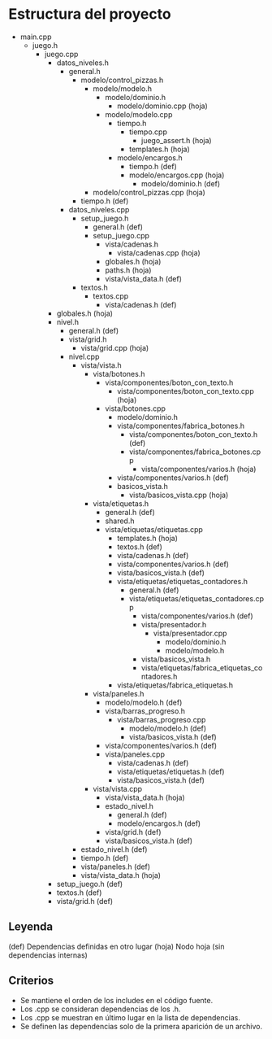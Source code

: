 # Estructura del proyecto

- main.cpp
    - juego.h
        - juego.cpp
            - datos_niveles.h
                - general.h
                    - modelo/control_pizzas.h
                        - modelo/modelo.h
                            - modelo/dominio.h
                                - modelo/dominio.cpp (hoja)
                            - modelo/modelo.cpp
                                - tiempo.h
                                    - tiempo.cpp
                                        - juego_assert.h (hoja)
                                    - templates.h (hoja)
                                - modelo/encargos.h
                                    - tiempo.h (def)
                                    - modelo/encargos.cpp (hoja)
                                        - modelo/dominio.h (def)
                        - modelo/control_pizzas.cpp (hoja)
                    - tiempo.h (def)
                - datos_niveles.cpp
                    - setup_juego.h
                        - general.h (def)
                        - setup_juego.cpp
                            - vista/cadenas.h
                                - vista/cadenas.cpp (hoja)
                            - globales.h (hoja)
                            - paths.h (hoja)
                            - vista/vista_data.h (def)
                    - textos.h
                        - textos.cpp
                            - vista/cadenas.h (def)
            - globales.h (hoja)
            - nivel.h
                - general.h (def)
                - vista/grid.h
                    - vista/grid.cpp (hoja)
                - nivel.cpp
                    - vista/vista.h
                        - vista/botones.h
                            - vista/componentes/boton_con_texto.h
                                - vista/componentes/boton_con_texto.cpp (hoja)
                            - vista/botones.cpp
                                - modelo/dominio.h
                                - vista/componentes/fabrica_botones.h
                                    - vista/componentes/boton_con_texto.h (def)
                                    - vista/componentes/fabrica_botones.cpp
                                        - vista/componentes/varios.h (hoja)
                                - vista/componentes/varios.h (def)
                                - basicos_vista.h
                                    - vista/basicos_vista.cpp (hoja)
                        - vista/etiquetas.h
                            - general.h (def)
                            - shared.h
                            - vista/etiquetas/etiquetas.cpp
                                - templates.h (hoja)
                                - textos.h (def)
                                - vista/cadenas.h (def)
                                - vista/componentes/varios.h (def)
                                - vista/basicos_vista.h (def)
                                - vista/etiquetas/etiquetas_contadores.h
                                    - general.h (def)
                                    - vista/etiquetas/etiquetas_contadores.cpp
                                        - vista/componentes/varios.h (def)
                                        - vista/presentador.h
                                            - vista/presentador.cpp
                                                - modelo/dominio.h
                                                - modelo/modelo.h
                                        - vista/basicos_vista.h
                                        - vista/etiquetas/fabrica_etiquetas_contadores.h
                                - vista/etiquetas/fabrica_etiquetas.h
                        - vista/paneles.h
                            - modelo/modelo.h (def)
                            - vista/barras_progreso.h
                                - vista/barras_progreso.cpp
                                    - modelo/modelo.h (def)
                                    - vista/basicos_vista.h (def)
                            - vista/componentes/varios.h (def)
                            - vista/paneles.cpp
                                - vista/cadenas.h (def)
                                - vista/etiquetas/etiquetas.h (def)
                                - vista/basicos_vista.h (def)
                        - vista/vista.cpp
                            - vista/vista_data.h (hoja)
                            - estado_nivel.h
                                - general.h (def)
                                - modelo/encargos.h (def)
                            - vista/grid.h (def)
                            - vista/basicos_vista.h (def)
                    - estado_nivel.h (def)
                    - tiempo.h (def)
                    - vista/paneles.h (def)
                    - vista/vista_data.h (hoja)
            - setup_juego.h (def)
            - textos.h (def)
            - vista/grid.h (def)

## Leyenda
(def) Dependencias definidas en otro lugar
(hoja) Nodo hoja (sin dependencias internas)

## Criterios
- Se mantiene el orden de los includes en el código fuente.
- Los .cpp se consideran dependencias de los .h.
- Los .cpp se muestran en último lugar en la lista de dependencias.
- Se definen las dependencias solo de la primera aparición de un archivo.
